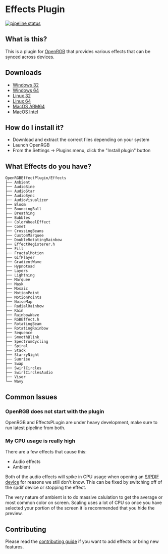 # Effects Plugin

[![pipeline status](https://gitlab.com/OpenRGBDevelopers/OpenRGBEffectsPlugin/badges/master/pipeline.svg)](https://gitlab.com/OpenRGBDevelopers/OpenRGBEffectsPlugin/-/commits/master)

## What is this?

This is a plugin for [OpenRGB](https://gitlab.com/CalcProgrammer1/OpenRGB) that provides various effects that can be synced across devices.

## Downloads

* [Windows 32](https://gitlab.com/OpenRGBDevelopers/OpenRGBEffectsPlugin/-/jobs/artifacts/master/download?job=Windows%2032)
* [Windows 64](https://gitlab.com/OpenRGBDevelopers/OpenRGBEffectsPlugin/-/jobs/artifacts/master/download?job=Windows%2064)
* [Linux 32](https://gitlab.com/OpenRGBDevelopers/OpenRGBEffectsPlugin/-/jobs/artifacts/master/download?job=Linux%2032)
* [Linux 64](https://gitlab.com/OpenRGBDevelopers/OpenRGBEffectsPlugin/-/jobs/artifacts/master/download?job=Linux%2064)
* [MacOS ARM64](https://gitlab.com/OpenRGBDevelopers/OpenRGBEffectsPlugin/-/jobs/artifacts/master/download?job=MacOS%20ARM64)
* [MacOS Intel](https://gitlab.com/OpenRGBDevelopers/OpenRGBEffectsPlugin/-/jobs/artifacts/master/download?job=MacOS%20Intel)

## How do I install it?

* Download and extract the correct files depending on your system
* Launch OpenRGB
* From the Settings -> Plugins menu, click the "Install plugin" button

## What Effects do you have?

```
OpenRGBEffectPlugin/Effects
├── Ambient
├── AudioSine
├── AudioStar
├── AudioSync
├── AudioVisualizer
├── Bloom
├── BouncingBall
├── Breathing
├── Bubbles
├── ColorWheelEffect
├── Comet
├── CrossingBeams
├── CustomMarquee
├── DoubleRotatingRainbow
├── EffectRegisterer.h
├── Fill
├── FractalMotion
├── GifPlayer
├── GradientWave
├── Hypnotoad
├── Layers
├── Lightning
├── Marquee
├── Mask
├── Mosaic
├── MotionPoint
├── MotionPoints
├── NoiseMap
├── RadialRainbow
├── Rain
├── RainbowWave
├── RGBEffect.h
├── RotatingBeam
├── RotatingRainbow
├── Sequence
├── SmoothBlink
├── SpectrumCycling
├── Spiral
├── Stack
├── StarryNight
├── Sunrise
├── Swap
├── SwirlCircles
├── SwirlCirclesAudio
├── Visor
└── Wavy
```

## Common Issues

### OpenRGB does not start with the plugin

OpenRGB and EffectsPLugin are under heavy development, make sure to run latest pipeline from both.

### My CPU usage is really high

There are a few effects that cause this:

* Audio effects
* Ambient

Both of the audio effects will spike in CPU usage when opening an [S/PDIF device](https://en.wikipedia.org/wiki/S/PDIF) for reasons we still don't know. This can be fixed by switching off of the spdif device or stopping the effect.

The very nature of ambient is to do massive calulation to get the average or most common color on screen. Scaling uses a lot of CPU so once you have selected your portion of the screen it is recommended that you hide the preview.

## Contributing

Please read the [contributing guide](./CONTRIBUTING.md) if you want to add effects or bring new features.

